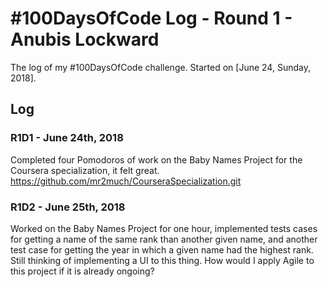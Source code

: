 # #100DaysOfCode Log - Round 1 - Anubis Lockward

The log of my #100DaysOfCode challenge. Started on [June 24, Sunday, 2018].

## Log

### R1D1 - June 24th, 2018
Completed four Pomodoros of work on the Baby Names Project for the Coursera specialization, it felt great. https://github.com/mr2much/CourseraSpecialization.git

### R1D2 - June 25th, 2018
Worked on the Baby Names Project for one hour, implemented tests cases for getting a name of the same rank than another given name, and another test case for getting the year in which a given name had the highest rank. Still thinking of implementing a UI to this thing. How would I apply Agile to this project if it is already ongoing?
